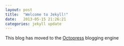 ```yaml
---
layout: post
title:  "Welcome to Jekyll!"
date:   2013-05-15 21:26:21
categories: jekyll update
---
```


This blog has moved to the [Octopress](http://octopress.org) blogging engine

